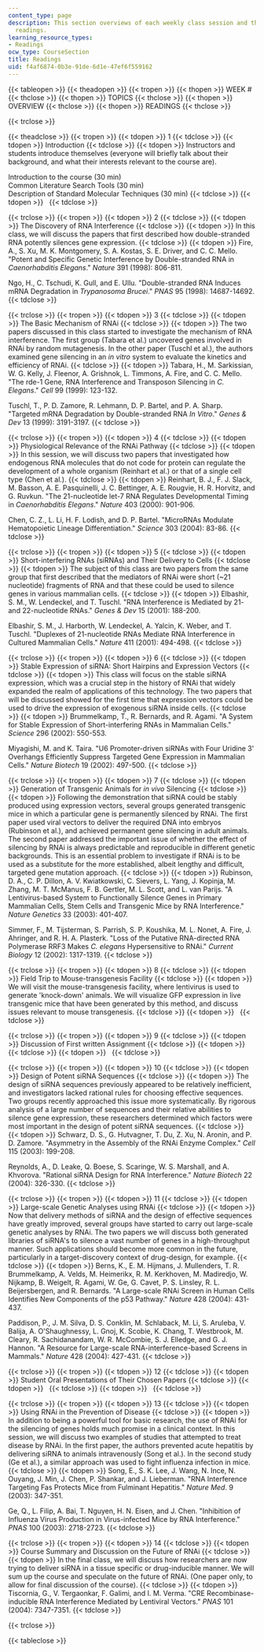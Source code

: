 ```yaml
---
content_type: page
description: This section overviews of each weekly class session and the list of assigned
  readings.
learning_resource_types:
- Readings
ocw_type: CourseSection
title: Readings
uid: f4af6874-0b3e-91de-6d1e-47ef6f559162
---
```


{{< tableopen >}}
{{< theadopen >}}
{{< tropen >}}
{{< thopen >}}
WEEK #
{{< thclose >}}
{{< thopen >}}
TOPICS
{{< thclose >}}
{{< thopen >}}
OVERVIEW
{{< thclose >}}
{{< thopen >}}
READINGS
{{< thclose >}}

{{< trclose >}}

{{< theadclose >}}
{{< tropen >}}
{{< tdopen >}}
1
{{< tdclose >}}
{{< tdopen >}}
Introduction
{{< tdclose >}}
{{< tdopen >}}
Instructors and students introduce themselves (everyone will briefly talk about their background, and what their interests relevant to the course are).  
  
Introduction to the course (30 min)  
Common Literature Search Tools (30 min)  
Description of Standard Molecular Techniques (30 min)
{{< tdclose >}}
{{< tdopen >}}
 
{{< tdclose >}}

{{< trclose >}}
{{< tropen >}}
{{< tdopen >}}
2
{{< tdclose >}}
{{< tdopen >}}
The Discovery of RNA Interference
{{< tdclose >}}
{{< tdopen >}}
In this class, we will discuss the papers that first described how double-stranded RNA potently silences gene expression.
{{< tdclose >}}
{{< tdopen >}}
Fire, A., S. Xu, M. K. Montgomery, S. A. Kostas, S. E. Driver, and C. C. Mello. "Potent and Specific Genetic Interference by Double-stranded RNA in _Caenorhabditis Elegans_." _Nature_ 391 (1998): 806-811.  
  
Ngo, H., C. Tschudi, K. Gull, and E. Ullu. "Double-stranded RNA Induces mRNA Degradation in _Trypanosoma Brucei_." _PNAS_ 95 (1998): 14687-14692.
{{< tdclose >}}

{{< trclose >}}
{{< tropen >}}
{{< tdopen >}}
3
{{< tdclose >}}
{{< tdopen >}}
The Basic Mechanism of RNAi
{{< tdclose >}}
{{< tdopen >}}
The two papers discussed in this class started to investigate the mechanism of RNA interference. The first group (Tabara et al.) uncovered genes involved in RNAi by random mutagenesis. In the other paper (Tuschl et al.), the authors examined gene silencing in an _in vitro_ system to evaluate the kinetics and efficiency of RNAi.
{{< tdclose >}}
{{< tdopen >}}
Tabara, H., M. Sarkissian, W. G. Kelly, J. Fleenor, A. Grishnok, L. Timmons, A. Fire, and C. C. Mello. "The rde-1 Gene, RNA Interference and Transposon Silencing in _C. Elegans_." _Cell_ 99 (1999): 123-132.  
  
Tuschl, T., P. D. Zamore, R. Lehmann, D. P. Bartel, and P. A. Sharp. "Targeted mRNA Degradation by Double-stranded RNA _In Vitro_." _Genes & Dev_ 13 (1999): 3191-3197.
{{< tdclose >}}

{{< trclose >}}
{{< tropen >}}
{{< tdopen >}}
4
{{< tdclose >}}
{{< tdopen >}}
Physiological Relevance of the RNAi Pathway
{{< tdclose >}}
{{< tdopen >}}
In this session, we will discuss two papers that investigated how endogenous RNA molecules that do not code for protein can regulate the development of a whole organism (Reinhart et al.) or that of a single cell type (Chen et al.).
{{< tdclose >}}
{{< tdopen >}}
Reinhart, B. J., F. J. Slack, M. Basson, A. E. Pasquinelli, J. C. Bettinger, A. E. Rougvie, H. R. Horvitz, and G. Ruvkun. "The 21-nucleotide let-7 RNA Regulates Developmental Timing in _Caenorhabditis Elegans_." _Nature_ 403 (2000): 901-906.  
  
Chen, C. Z., L. Li, H. F. Lodish, and D. P. Bartel. "MicroRNAs Modulate Hematopoietic Lineage Differentiation." _Science_ 303 (2004): 83-86.
{{< tdclose >}}

{{< trclose >}}
{{< tropen >}}
{{< tdopen >}}
5
{{< tdclose >}}
{{< tdopen >}}
Short-interfering RNAs (siRNAs) and Their Delivery to Cells
{{< tdclose >}}
{{< tdopen >}}
The subject of this class are two papers from the same group that first described that the mediators of RNAi were short (~21 nucleotide) fragments of RNA and that these could be used to silence genes in various mammalian cells.
{{< tdclose >}}
{{< tdopen >}}
Elbashir, S. M., W. Lendeckel, and T. Tuschl. "RNA Interference is Mediated by 21- and 22-nucleotide RNAs." _Genes & Dev_ 15 (2001): 188-200.  
  
Elbashir, S. M., J. Harborth, W. Lendeckel, A. Yalcin, K. Weber, and T. Tuschl. "Duplexes of 21-nucleotide RNAs Mediate RNA Interference in Cultured Mammalian Cells." _Nature_ 411 (2001): 494-498.
{{< tdclose >}}

{{< trclose >}}
{{< tropen >}}
{{< tdopen >}}
6
{{< tdclose >}}
{{< tdopen >}}
Stable Expression of siRNA: Short Hairpins and Expression Vectors
{{< tdclose >}}
{{< tdopen >}}
This class will focus on the stable siRNA expression, which was a crucial step in the history of RNAi that widely expanded the realm of applications of this technology. The two papers that will be discussed showed for the first time that expression vectors could be used to drive the expression of exogenous siRNA inside cells.
{{< tdclose >}}
{{< tdopen >}}
Brummelkamp, T., R. Bernards, and R. Agami. "A System for Stable Expression of Short-interfering RNAs in Mammalian Cells." _Science_ 296 (2002): 550-553.  
  
Miyagishi, M. and K. Taira. "U6 Promoter-driven siRNAs with Four Uridine 3' Overhangs Efficiently Suppress Targeted Gene Expression in Mammalian Cells." _Nature Biotech_ 19 (2002): 497-500.
{{< tdclose >}}

{{< trclose >}}
{{< tropen >}}
{{< tdopen >}}
7
{{< tdclose >}}
{{< tdopen >}}
Generation of Transgenic Animals for _in vivo_ Silencing
{{< tdclose >}}
{{< tdopen >}}
Following the demonstration that siRNA could be stably produced using expression vectors, several groups generated transgenic mice in which a particular gene is permanently silenced by RNAi. The first paper used viral vectors to deliver the required DNA into embryos (Rubinson et al.), and achieved permanent gene silencing in adult animals. The second paper addressed the important issue of whether the effect of silencing by RNAi is always predictable and reproducible in different genetic backgrounds. This is an essential problem to investigate if RNAi is to be used as a substitute for the more established, albeit lengthy and difficult, targeted gene mutation approach.
{{< tdclose >}}
{{< tdopen >}}
Rubinson, D. A., C. P. Dillon, A. V. Kwiatkowski, C. Sievers, L. Yang, J. Kopinja, M. Zhang, M. T. McManus, F. B. Gertler, M. L. Scott, and L. van Parijs. "A Lentivirus-based System to Functionally Silence Genes in Primary Mammalian Cells, Stem Cells and Transgenic Mice by RNA Interference." _Nature Genetics_ 33 (2003): 401-407.  
  
Simmer, F., M. Tijsterman, S. Parrish, S. P. Koushika, M. L. Nonet, A. Fire, J. Ahringer, and R. H. A. Plasterk. "Loss of the Putative RNA-directed RNA Polymerase RRF3 Makes _C. elegans_ Hypersensitive to RNAi." _Current Biology_ 12 (2002): 1317-1319.
{{< tdclose >}}

{{< trclose >}}
{{< tropen >}}
{{< tdopen >}}
8
{{< tdclose >}}
{{< tdopen >}}
Field Trip to Mouse-transgenesis Facility
{{< tdclose >}}
{{< tdopen >}}
We will visit the mouse-transgenesis facility, where lentivirus is used to generate 'knock-down' animals. We will visualize GFP expression in live transgenic mice that have been generated by this method, and discuss issues relevant to mouse transgenesis.
{{< tdclose >}}
{{< tdopen >}}
 
{{< tdclose >}}

{{< trclose >}}
{{< tropen >}}
{{< tdopen >}}
9
{{< tdclose >}}
{{< tdopen >}}
Discussion of First written Assignment
{{< tdclose >}}
{{< tdopen >}}
 
{{< tdclose >}}
{{< tdopen >}}
 
{{< tdclose >}}

{{< trclose >}}
{{< tropen >}}
{{< tdopen >}}
10
{{< tdclose >}}
{{< tdopen >}}
Design of Potent siRNA Sequences
{{< tdclose >}}
{{< tdopen >}}
The design of siRNA sequences previously appeared to be relatively inefficient, and investigators lacked rational rules for choosing effective sequences. Two groups recently approached this issue more systematically. By rigorous analysis of a large number of sequences and their relative abilities to silence gene expression, these researchers determined which factors were most important in the design of potent siRNA sequences.
{{< tdclose >}}
{{< tdopen >}}
Schwarz, D. S., G. Hutvagner, T. Du, Z. Xu, N. Aronin, and P. D. Zamore. "Asymmetry in the Assembly of the RNAi Enzyme Complex." _Cell_ 115 (2003): 199-208.  
  
Reynolds, A., D. Leake, Q. Boese, S. Scaringe, W. S. Marshall, and A. Khvorova. "Rational siRNA Design for RNA Interference." _Nature Biotech_ 22 (2004): 326-330.
{{< tdclose >}}

{{< trclose >}}
{{< tropen >}}
{{< tdopen >}}
11
{{< tdclose >}}
{{< tdopen >}}
Large-scale Genetic Analyses using RNAi
{{< tdclose >}}
{{< tdopen >}}
Now that delivery methods of siRNA and the design of effective sequences have greatly improved, several groups have started to carry out large-scale genetic analyses by RNAi. The two papers we will discuss both generated libraries of siRNA's to silence a vast number of genes in a high-throughput manner. Such applications should become more common in the future, particularly in a target-discovery context of drug-design, for example.
{{< tdclose >}}
{{< tdopen >}}
Berns, K., E. M. Hijmans, J. Mullenders, T. R. Brummelkamp, A. Velds, M. Heimerikx, R. M. Kerkhoven, M. Madiredjo, W. Nijkamp, B. Weigelt, R. Agami, W. Ge, G. Cavet, P. S. Linsley, R. L. Beijersbergen, and R. Bernards. "A Large-scale RNAi Screen in Human Cells Identifies New Components of the p53 Pathway." _Nature_ 428 (2004): 431-437.  
  
Paddison, P., J. M. Silva, D. S. Conklin, M. Schlaback, M. Li, S. Aruleba, V. Balija, A. O'Shaughnessy, L. Gnoj, K. Scobie, K. Chang, T. Westbrook, M. Cleary, R. Sachidanandam, W. R. McCombie, S. J. Elledge, and G. J. Hannon. "A Resource for Large-scale RNA-interference-based Screens in Mammals." _Nature_ 428 (2004): 427-431.
{{< tdclose >}}

{{< trclose >}}
{{< tropen >}}
{{< tdopen >}}
12
{{< tdclose >}}
{{< tdopen >}}
Student Oral Presentations of Their Chosen Papers
{{< tdclose >}}
{{< tdopen >}}
 
{{< tdclose >}}
{{< tdopen >}}
 
{{< tdclose >}}

{{< trclose >}}
{{< tropen >}}
{{< tdopen >}}
13
{{< tdclose >}}
{{< tdopen >}}
Using RNAi in the Prevention of Disease
{{< tdclose >}}
{{< tdopen >}}
In addition to being a powerful tool for basic research, the use of RNAi for the silencing of genes holds much promise in a clinical context. In this session, we will discuss two examples of studies that attempted to treat disease by RNAi. In the first paper, the authors prevented acute hepatitis by delivering siRNA to animals intravenously (Song et al.). In the second study (Ge et al.), a similar approach was used to fight influenza infection in mice.
{{< tdclose >}}
{{< tdopen >}}
Song, E., S. K. Lee, J. Wang, N. Ince, N. Ouyang, J. Min, J. Chen, P. Shankar, and J. Lieberman. "RNA Interference Targeting Fas Protects Mice from Fulminant Hepatitis." _Nature Med_. 9 (2003): 347-351.  
  
Ge, Q., L. Filip, A. Bai, T. Nguyen, H. N. Eisen, and J. Chen. "Inhibition of Influenza Virus Production in Virus-infected Mice by RNA Interference." _PNAS_ 100 (2003): 2718-2723.
{{< tdclose >}}

{{< trclose >}}
{{< tropen >}}
{{< tdopen >}}
14
{{< tdclose >}}
{{< tdopen >}}
Course Summary and Discussion on the Future of RNAi
{{< tdclose >}}
{{< tdopen >}}
In the final class, we will discuss how researchers are now trying to deliver siRNA in a tissue specific or drug-inducible manner. We will sum up the course and speculate on the future of RNAi. (One paper only, to allow for final discussion of the course).
{{< tdclose >}}
{{< tdopen >}}
Tiscornia, G., V. Tergaonkar, F. Galimi, and I. M. Verma. "CRE Recombinase-inducible RNA Interference Mediated by Lentiviral Vectors." _PNAS_ 101 (2004): 7347-7351.
{{< tdclose >}}

{{< trclose >}}

{{< tableclose >}}